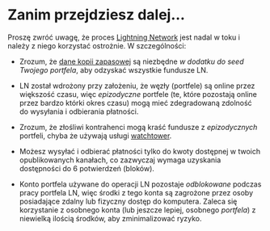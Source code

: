 # Zanim przejdziesz dalej...

Proszę zwróć uwagę, że proces [Lightning Network](https://docs.decred.org/lightning-network/overview/)
jest nadal w toku i należy z niego korzystać ostrożnie. W szczególności:

- Zrozum, że [dane kopii zapasowej](https://docs.decred.org/lightning-network/backups/) są niezbędne _w dodatku do seed Twojego portfela_, aby odzyskać wszystkie fundusze LN.

- LN został wdrożony przy założeniu, że węzły (portfele) są online przez większość czasu, więc _epizodyczne_ portfele (te, które pozostają online przez bardzo którki okres czasu) mogą mieć zdegradowaną zdolność do wysyłania i odbierania płatności.

- Zrozum, że złośliwi kontrahenci mogą kraść fundusze z _epizodycznych_ portfeli, chyba że używają usługi [watchtower](https://docs.decred.org/lightning-network/watchtowers/).

- Możesz wysyłać i odbierać płatności tylko do kwoty dostępnej w twoich opublikowanych kanałach, co zazwyczaj wymaga uzyskania dostępności do 6 potwierdzeń (bloków).

- Konto portfela używane do operacji LN pozostaje _odblokowane_ podczas pracy portfela LN, więc środki z tego konta są zagrożone przez osoby posiadające zdalny lub fizyczny dostęp do komputera. Zaleca się korzystanie z osobnego konta (lub jeszcze lepiej, osobnego _portfela_) z niewielką ilością środków, aby zminimalizować ryzyko.
